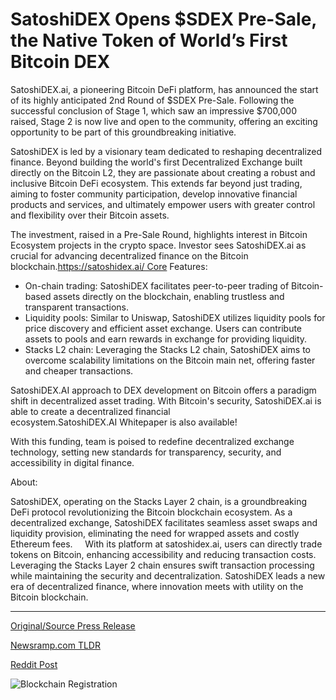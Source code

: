 # SatoshiDEX Opens $SDEX Pre-Sale, the Native Token of World’s First Bitcoin DEX

SatoshiDEX.ai, a pioneering Bitcoin DeFi platform, has announced the start of its highly anticipated 2nd Round of $SDEX Pre-Sale. Following the successful conclusion of Stage 1, which saw an impressive $700,000 raised, Stage 2 is now live and open to the community, offering an exciting opportunity to be part of this groundbreaking initiative.

SatoshiDEX is led by a visionary team dedicated to reshaping decentralized finance. Beyond building the world's first Decentralized Exchange built directly on the Bitcoin L2, they are passionate about creating a robust and inclusive Bitcoin DeFi ecosystem. This extends far beyond just trading, aiming to foster community participation, develop innovative financial products and services, and ultimately empower users with greater control and flexibility over their Bitcoin assets.

The investment, raised in a Pre-Sale Round, highlights interest in Bitcoin Ecosystem projects in the crypto space. Investor sees SatoshiDEX.ai as crucial for advancing decentralized finance on the Bitcoin blockchain.https://satoshidex.ai/ Core Features:

* On-chain trading: SatoshiDEX facilitates peer-to-peer trading of Bitcoin-based assets directly on the blockchain, enabling trustless and transparent transactions.
* Liquidity pools: Similar to Uniswap, SatoshiDEX utilizes liquidity pools for price discovery and efficient asset exchange. Users can contribute assets to pools and earn rewards in exchange for providing liquidity.
* Stacks L2 chain: Leveraging the Stacks L2 chain, SatoshiDEX aims to overcome scalability limitations on the Bitcoin main net, offering faster and cheaper transactions.

SatoshiDEX.AI approach to DEX development on Bitcoin offers a paradigm shift in decentralized asset trading. With Bitcoin's security, SatoshiDEX.ai is able to create a decentralized financial ecosystem.SatoshiDEX.AI Whitepaper is also available!

With this funding, team is poised to redefine decentralized exchange technology, setting new standards for transparency, security, and accessibility in digital finance.

About:

SatoshiDEX, operating on the Stacks Layer 2 chain, is a groundbreaking DeFi protocol revolutionizing the Bitcoin blockchain ecosystem. As a decentralized exchange, SatoshiDEX facilitates seamless asset swaps and liquidity provision, eliminating the need for wrapped assets and costly Ethereum fees.     With its platform at satoshidex.ai, users can directly trade tokens on Bitcoin, enhancing accessibility and reducing transaction costs. Leveraging the Stacks Layer 2 chain ensures swift transaction processing while maintaining the security and decentralization. SatoshiDEX leads a new era of decentralized finance, where innovation meets with utility on the Bitcoin blockchain. 

---

[Original/Source Press Release](https://blockchainwire.io/press-release/satoshidex-opens-sdex-pre-sale-the-native-token-of-worlds-first-bitcoin-dex)
                    

[Newsramp.com TLDR](None) 



[Reddit Post](https://www.reddit.com/r/CryptoNewsInfo/comments/1b6rnwg/satoshidexai_announces_2nd_round_of_sdex_presale/) 



![Blockchain Registration](https://cdn.newsramp.app/blockchainwire/qrcode/243/1/ninaoCxX.webp)